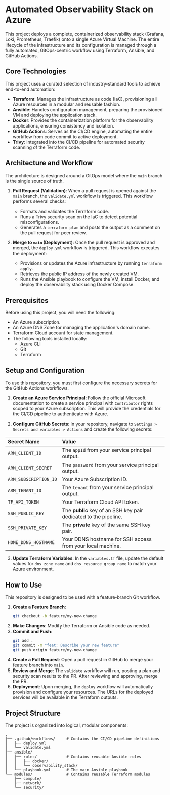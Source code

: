 # Automated Observability Stack on Azure

This project deploys a complete, containerized observability stack (Grafana, Loki, Prometheus, Traefik) onto a single Azure Virtual Machine. The entire lifecycle of the infrastructure and its configuration is managed through a fully automated, GitOps-centric workflow using Terraform, Ansible, and GitHub Actions.

## Core Technologies

This project uses a curated selection of industry-standard tools to achieve end-to-end automation:

* **Terraform**: Manages the infrastructure as code (IaC), provisioning all Azure resources in a modular and reusable fashion.
* **Ansible**: Handles configuration management, preparing the provisioned VM and deploying the application stack.
* **Docker**: Provides the containerization platform for the observability applications, ensuring consistency and isolation.
* **GitHub Actions**: Serves as the CI/CD engine, automating the entire workflow from code commit to active deployment.
* **Trivy**: Integrated into the CI/CD pipeline for automated security scanning of the Terraform code.

## Architecture and Workflow

The architecture is designed around a GitOps model where the `main` branch is the single source of truth.

1.  **Pull Request (Validation)**: When a pull request is opened against the `main` branch, the `validate.yml` workflow is triggered. This workflow performs several checks:
    * Formats and validates the Terraform code.
    * Runs a Trivy security scan on the IaC to detect potential misconfigurations.
    * Generates a `terraform plan` and posts the output as a comment on the pull request for peer review.

2.  **Merge to `main` (Deployment)**: Once the pull request is approved and merged, the `deploy.yml` workflow is triggered. This workflow executes the deployment:
    * Provisions or updates the Azure infrastructure by running `terraform apply`.
    * Retrieves the public IP address of the newly created VM.
    * Runs the Ansible playbook to configure the VM, install Docker, and deploy the observability stack using Docker Compose.

## Prerequisites

Before using this project, you will need the following:

* An Azure subscription.
* An Azure DNS Zone for managing the application's domain name.
* Terraform Cloud account for state management.
* The following tools installed locally:
    * Azure CLI
    * Git
    * Terraform

## Setup and Configuration

To use this repository, you must first configure the necessary secrets for the GitHub Actions workflows.

1.  **Create an Azure Service Principal**: Follow the official Microsoft documentation to create a service principal with `Contributor` rights scoped to your Azure subscription. This will provide the credentials for the CI/CD pipeline to authenticate with Azure.

2.  **Configure GitHub Secrets**: In your repository, navigate to `Settings > Secrets and variables > Actions` and create the following secrets:

| Secret Name | Value |
| :--- | :--- |
| `ARM_CLIENT_ID` | The `appId` from your service principal output. |
| `ARM_CLIENT_SECRET` | The `password` from your service principal output. |
| `ARM_SUBSCRIPTION_ID` | Your Azure Subscription ID. |
| `ARM_TENANT_ID` | The `tenant` from your service principal output. |
| `TF_API_TOKEN` | Your Terraform Cloud API token. |
| `SSH_PUBLIC_KEY` | The **public** key of an SSH key pair dedicated to the pipeline. |
| `SSH_PRIVATE_KEY` | The **private** key of the same SSH key pair. |
| `HOME_DDNS_HOSTNAME`| Your DDNS hostname for SSH access from your local machine. |

3.  **Update Terraform Variables**: In the `variables.tf` file, update the default values for `dns_zone_name` and `dns_resource_group_name` to match your Azure environment.

## How to Use

This repository is designed to be used with a feature-branch Git workflow.

1.  **Create a Feature Branch**:
    ```bash
    git checkout -b feature/my-new-change
    ```
2.  **Make Changes**: Modify the Terraform or Ansible code as needed.
3.  **Commit and Push**:
    ```bash
    git add .
    git commit -m "feat: Describe your new feature"
    git push origin feature/my-new-change
    ```
4.  **Create a Pull Request**: Open a pull request in GitHub to merge your feature branch into `main`.
5.  **Review and Merge**: The `validate` workflow will run, posting a plan and security scan results to the PR. After reviewing and approving, merge the PR.
6.  **Deployment**: Upon merging, the `deploy` workflow will automatically provision and configure your resources. The URLs for the deployed services will be available in the Terraform outputs.

## Project Structure

The project is organized into logical, modular components:

```
.
├── .github/workflows/     # Contains the CI/CD pipeline definitions
│   ├── deploy.yml
│   └── validate.yml
├── ansible/
│   ├── roles/             # Contains reusable Ansible roles
│   │   ├── docker/
│   │   └── observability_stack/
│   └── playbook.yml       # The main Ansible playbook
└── modules/               # Contains reusable Terraform modules
    ├── compute/
    ├── network/
    └── security/
```
